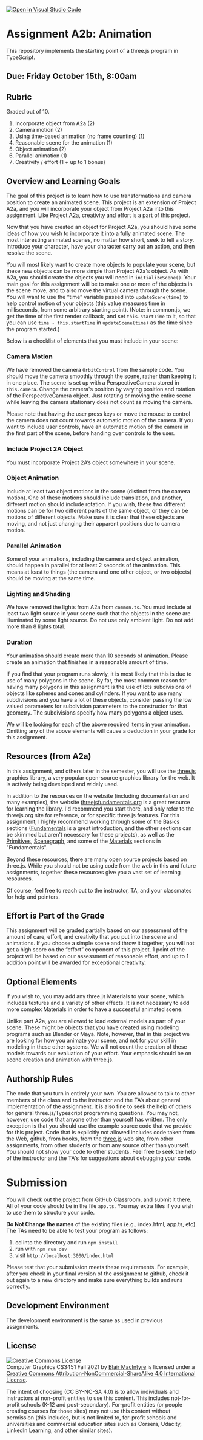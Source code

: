 [![Open in Visual Studio Code](https://classroom.github.com/assets/open-in-vscode-f059dc9a6f8d3a56e377f745f24479a46679e63a5d9fe6f495e02850cd0d8118.svg)](https://classroom.github.com/online_ide?assignment_repo_id=5983523&assignment_repo_type=AssignmentRepo)
# Assignment A2b: Animation

This repository implements the starting point of a three.js program in TypeScript.

## Due: Friday October 15th, 8:00am

## Rubric

Graded out of 10.

1. Incorporate object from A2a  (2)
2. Camera motion (2)
3. Using time-based animation (no frame counting) (1)
4. Reasonable scene for the animation (1)
5. Object animation (2)
6. Parallel animation (1)
7. Creativity / effort (1 + up to 1 bonus)

## Overview and Learning Goals

The goal of this project is to learn how to use transformations and camera position to create an animated scene. This project is an extension of Project A2a, and you will incorporate your object from Project A2a into this assignment. Like Project A2a, creativity and effort is a part of this project.

Now that you have created an object for Project A2a, you should have some ideas of how you wish to incorporate it into a fully animated scene. The most interesting animated scenes, no matter how short, seek to tell a story. Introduce your character, have your character carry out an action, and then resolve the scene.

You will most likely want to create more objects to populate your scene, but these new objects can be more simple than Project A2a's object. As with A2a, you should create the objects you will need in `initializeScene()`. Your main goal for this assignment will be to make one or more of the objects in the scene move, and to also move the virtual camera through the scene. You will want to use the “time” variable passed into `updateScene(time)` to help control motion of your objects (this value measures time in milliseconds, from some arbitrary starting point).  (Note: in common.js, we get the time of the first render callback, and set `this.startTime` to it, so that you can use `time - this.startTime` in `updateScene(time)` as the time since the program started.)

Below is a checklist of elements that you must include in your scene:

### Camera Motion

We have removed the camera `OrbitControl` from the sample code. You should move the camera smoothly through the scene, rather than keeping it in one place. The scene is set up with a PerspectiveCamera stored in `this.camera`. Change the camera's position by varying position and rotation of the PerspectiveCamera object.  Just rotating or moving the entire scene while leaving the camera stationary does not count as moving the camera.

Please note that having the user press keys or move the mouse to control the camera does not count towards automatic motion of the camera. If you want to include user controls, have an automatic motion of the camera in the first part of the scene, before handing over controls to the user.

### Include Project 2A Object

You must incorporate Project 2A’s object somewhere in your scene.

### Object Animation

Include at least two object motions in the scene (distinct from the camera motion). One of these motions should include translation, and another, different motion should include rotation. If you wish, these two different motions can be for two different parts of the same object, or they can be motions of different objects. Make sure it is clear that these objects are moving, and not just changing their apparent positions due to camera motion.

### Parallel Animation

Some of your animations, including the camera and object animation, should happen in parallel for at least 2 seconds of the animation.  This means at least to things (the camera and one other object, or two objects) should be moving at the same time.

### Lighting and Shading

We have removed the lights from A2a from `common.ts`.  You must include at least two light source in your scene such that the objects in the scene are illuminated by some light source. Do not use only ambient light.  Do not add more than 8 lights total.

### Duration

Your animation should create more than 10 seconds of animation. Please create an animation that finishes in a reasonable amount of time.

If you find that your program runs slowly, it is most likely that this is due to use of many polygons in the scene. By far, the most common reason for having many polygons in this assignment is the use of lots subdivisions of objects like spheres and cones and cylinders. If you want to use many subdivisions and you have a lot of these objects, consider passing the low valued parameters for subdivision parameters to the constructor for that geometry.  The subdivisions specify how many polygons a object uses.

We will be looking for each of the above required items in your animation. Omitting any of the above elements will cause a deduction in your grade for this assignment.

## Resources (from A2a)

In this assignment, and others later in the semester, you will use the [three.js](https://threejs.org) graphics library, a very popular open-source graphics library for the web.  It is actively being developed and widely used.  

In addition to the resources on the website (including documentation and many examples), the website [threejsfundamentals.org](https://threejsfundamentals.org/) is a great resource for learning the library. I'd recommend you start there, and only refer to the threejs.org site for reference, or for specific three.js features. For this assignment, I highly recommend working through some of the Basics sections ([Fundamentals](https://threejsfundamentals.org/threejs/lessons/threejs-fundamentals.html) is a great introduction, and the other sections can be skimmed but aren't necessary for these projects), as well as the [Primitives](https://threejsfundamentals.org/threejs/lessons/threejs-primitives.html), [Scenegraph](https://threejsfundamentals.org/threejs/lessons/threejs-scenegraph.html), and some of the [Materials](https://threejsfundamentals.org/threejs/lessons/threejs-materials.html) sections in "Fundamentals".

Beyond these resources, there are many open source projects based on three.js.  While you should not be using code from the web in this and future assignments, together these resources give you a vast set of learning resources.

Of course, feel free to reach out to the instructor, TA, and your classmates for help and pointers.

## Effort is Part of the Grade

This assignment will be graded partially based on our assessment of the amount of care, effort, and creativity that you put into the scene and animations. If you choose a simple scene and throw it together, you will not get a high score on the “effort” component of this project.  1 point of the project will be based on our assessment of reasonable effort, and up to 1 addition point will be awarded for exceptional creativity.

## Optional Elements

If you wish to, you may add any three.js Materials to your scene, which includes textures and a variety of other effects. It is not necessary to add more complex Materials in order to have a successful animated scene.

Unlike part A2a, you are allowed to load external models as part of your scene. These might be objects that you have created using modeling programs such as Blender or Maya.  Note, however, that in this project we are looking for how you animate your scene, and not for your skill in modeling in these other systems. We will not count the creation of these models towards our evaluation of your effort.  Your emphasis should be on scene creation and animation with three.js.

## Authorship Rules

The code that you turn in entirely your own. You are allowed to talk to other members of the class and to the instructor and the TA’s about general implementation of the assignment. It is also fine to seek the help of others for general three.js/Typescript programming questions. You may not, however, use code that anyone other than yourself has written. The only exception is that you should use the example source code that we provide for this project. Code that is explicitly not allowed includes code taken from the Web, github, from books, from the [three.js](https://threejs.org) web site, from other assignments, from other students or from any source other than yourself. You should not show your code to other students. Feel free to seek the help of the instructor and the TA's for suggestions about debugging your code.

# Submission

You will check out the project from GitHub Classroom, and submit it there.  All of your code should be in the file `app.ts`. You may extra files if you wish to use them to structure your code.

**Do Not Change the names** of the existing files (e.g., index.html, app.ts, etc).  The TAs need to be able to test your program as follows:

1. cd into the directory and run ```npm install```
2. run with ```npm run dev```
3. visit ```http://localhost:3000/index.html```

Please test that your submission meets these requirements. For example, after you check in your final version of the assignment to github, check it out again to a new directory and make sure everything builds and runs correctly.
 
## Development Environment

The development environment is the same as used in previous assignments.

## License

<a rel="license" href="http://creativecommons.org/licenses/by-nc-sa/4.0/"><img alt="Creative Commons License" style="border-width:0" src="https://i.creativecommons.org/l/by-nc-sa/4.0/88x31.png" /></a><br /><span xmlns:dct="http://purl.org/dc/terms/" property="dct:title">Computer Graphics CS3451 Fall 2021</span> by <a xmlns:cc="http://creativecommons.org/ns#" href="https://github.blairmacintyre.me" property="cc:attributionName" rel="cc:attributionURL">Blair MacIntyre</a> is licensed under a <a rel="license" href="http://creativecommons.org/licenses/by-nc-sa/4.0/">Creative Commons Attribution-NonCommercial-ShareAlike 4.0 International License</a>.

The intent of choosing (CC BY-NC-SA 4.0) is to allow individuals and instructors at non-profit entities to use this content.  This includes not-for-profit schools (K-12 and post-secondary). For-profit entities (or people creating courses for those sites) may not use this content without permission (this includes, but is not limited to, for-profit schools and universities and commercial education sites such as Corsera, Udacity, LinkedIn Learning, and other similar sites).

